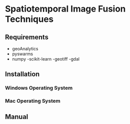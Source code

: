 # Spatiotemporal Image Fusion Techniques


## Requirements
- geoAnalytics
- pyswarms
- numpy
-scikit-learn
-geotiff
-gdal 



## Installation

### Windows Operating System


### Mac Operating System



## Manual
